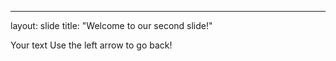 
---
layout: slide
title: "Welcome to our second slide!"
>>>>>
Your text
Use the left arrow to go back!
